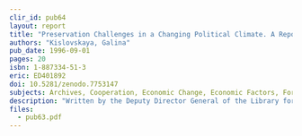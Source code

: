 ```yaml
---
clir_id: pub64
layout: report
title: "Preservation Challenges in a Changing Political Climate. A Report from Russia"
authors: "Kislovskaya, Galina"
pub_date: 1996-09-01
pages: 20
isbn: 1-887334-51-3
eric: ED401892
doi: 10.5281/zenodo.7753147
subjects: Archives, Cooperation, Economic Change, Economic Factors, Foreign Countries, Government (Administrative Body), Information Storage, Library Collections, Library Funding, Microfilm, Politics, Preservation, Records Management, Social Influences
description: "Written by the Deputy Director General of the Library for Foreign Literature in Moscow. Covers preservation policies and politics in Russian librarianship, preservation challenges, the status of the national preservation program, the value of training, and national and international aspects of cooperation. Illuminates how the substantial political, economic, and social changes in Russia are affecting the preservation efforts of libraries and archives."
files:
  - pub63.pdf
---
```

